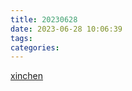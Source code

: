 ```yaml
---
title: 20230628
date: 2023-06-28 10:06:39
tags:
categories:
---
```


[xinchen](/dest/public/hybrid/xinchen/index.html)
